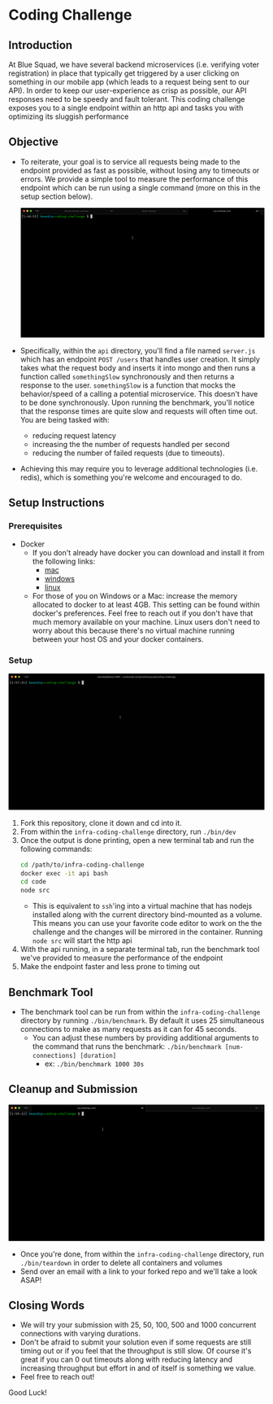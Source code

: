 # Coding Challenge

## Introduction
At Blue Squad, we have several backend microservices (i.e. verifying voter registration) in place that typically get triggered by a user clicking on something in our mobile app (which leads to a request being sent to our API). In order to keep our user-experience as crisp as possible, our API responses need to be speedy and fault tolerant. This coding challenge exposes you to a single endpoint within an http api and tasks you with optimizing its sluggish performance

## Objective
- To reiterate, your goal is to service all requests being made to the endpoint provided as fast as possible, without losing any to timeouts or errors. We provide a simple tool to measure the performance of this endpoint which can be run using a single command (more on this in the setup section below). 

  ![benchmark](/gif/benchmark.gif)

- Specifically, within the `api` directory, you'll find a file named `server.js` which has an endpoint `POST /users` that handles user creation. It simply takes what the request body and inserts it into mongo and then runs a function called `somethingSlow` synchronously and then returns a response to the user. `somethingSlow` is a function that mocks the behavior/speed of a calling a potential microservice. This doesn't have to be done synchronously. Upon running the benchmark, you'll notice that the response times are quite slow and requests will often time out. You are being tasked with: 
  - reducing request latency
  - increasing the the number of requests handled per second 
  - reducing the number of failed requests (due to timeouts). 
- Achieving this may require you to leverage additional technologies (i.e. redis), which is something you're welcome and encouraged to do. 

## Setup Instructions
### Prerequisites
- Docker
  - If you don't already have docker you can download and install it from the following links:
    - [mac](https://www.docker.com/docker-mac)
    - [windows](https://www.docker.com/docker-windows)
    - [linux](https://runnable.com/docker/install-docker-on-linux)
  - For those of you on Windows or a Mac: increase the memory allocated to docker to at least 4GB. This setting can be found within docker's preferences. Feel free to reach out if you don't have that much memory available on your machine. Linux users don't need to worry about this because there's no virtual machine running between your host OS and your docker containers.

### Setup
![setup](/gif/setup.gif)

1. Fork this repository, clone it down and cd into it.
2. From within the `infra-coding-challenge` directory, run `./bin/dev`
3. Once the output is done printing, open a new terminal tab and run the following commands:
    ```bash
    cd /path/to/infra-coding-challenge
    docker exec -it api bash 
    cd code
    node src
    ```
    - This is equivalent to `ssh`'ing into a virtual machine that has nodejs installed along with the current directory bind-mounted as a volume. This means you can use your favorite code editor to work on the the challenge and the changes will be mirrored in the container. Running `node src` will start the http api
4. With the api running, in a separate terminal tab, run the benchmark tool we've provided to measure the performance of the endpoint
5. Make the endpoint faster and less prone to timing out

## Benchmark Tool
- The benchmark tool can be run from within the `infra-coding-challenge` directory by running `./bin/benchmark`. By default it uses 25 simultaneous connections to make as many requests as it can for 45 seconds. 
  - You can adjust these numbers by providing additional arguments to the command that runs the benchmark: `./bin/benchmark [num-connections] [duration]` 
    - ex: `./bin/benchmark 1000 30s`

## Cleanup and Submission
![teardown](/gif/teardown.gif)

- Once you're done, from within the `infra-coding-challenge` directory, run `./bin/teardown` in order to delete all containers and volumes
- Send over an email with a link to your forked repo and we'll take a look ASAP!

## Closing Words
- We will try your submission with 25, 50, 100, 500 and 1000 concurrent connections with varying durations. 
- Don't be afraid to submit your solution even if some requests are still timing out or if you feel that the throughput is still slow. Of course it's great if you can 0 out timeouts along with reducing latency and increasing throughput but effort in and of itself is something we value.
- Feel free to reach out!

Good Luck!